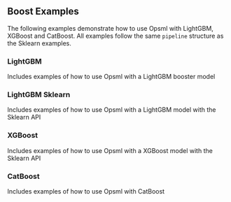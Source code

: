 ## Boost Examples

The following examples demonstrate how to use Opsml with LightGBM, XGBoost and CatBoost. All examples follow the same `pipeline` structure as the Sklearn examples.

### LightGBM

Includes examples of how to use Opsml with a LightGBM booster model

### LightGBM Sklearn

Includes examples of how to use Opsml with a LightGBM model with the Sklearn API

### XGBoost

Includes examples of how to use Opsml with a XGBoost model with the Sklearn API


### CatBoost

Includes examples of how to use Opsml with CatBoost